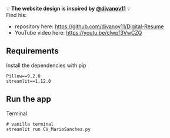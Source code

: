 💡 **The website design is inspired by [@divanov11](https://github.com/divanov11)** 💡 <br>
Find his:
- repository here: https://github.com/divanov11/Digital-Resume
- YouTube video here: https://youtu.be/clwpf3VwCZQ

## Requirements
Install the dependencies with pip
```
Pillow==9.2.0
streamlit==1.12.0
```

## Run the app
Terminal
```
# vanilla terminal
streamlit run CV_MarioSanchez.py
```